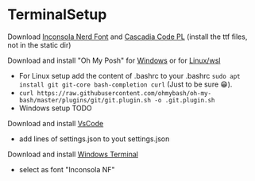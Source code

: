 # TerminalSetup

Download [Inconsola Nerd Font](https://www.nerdfonts.com/font-downloads) and [Cascadia Code PL](https://github.com/microsoft/cascadia-code) (install the ttf files, not in the static dir)


Download and install "Oh My Posh" for [Windows](https://ohmyposh.dev/docs/installation/windows) or for [Linux/wsl](https://ohmyposh.dev/docs/installation/linux)
- For Linux setup add the content of .bashrc to your .bashrc ``` sudo apt install git git-core bash-completion curl ``` (Just to be sure 😁).
 - ```curl https://raw.githubusercontent.com/ohmybash/oh-my-bash/master/plugins/git/git.plugin.sh -o .git.plugin.sh```
- Windows setup TODO


Download and install [VsCode](https://code.visualstudio.com/download)
- add lines of settings.json to yout settings.json


Download and install [Windows Terminal](https://aka.ms/terminal)
- select as font "Inconsola NF"
